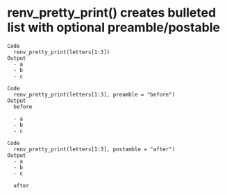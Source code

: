 # renv_pretty_print() creates bulleted list with optional preamble/postable

    Code
      renv_pretty_print(letters[1:3])
    Output
      - a
      - b
      - c
      
    Code
      renv_pretty_print(letters[1:3], preamble = "before")
    Output
      before
      
      - a
      - b
      - c
      
    Code
      renv_pretty_print(letters[1:3], postamble = "after")
    Output
      - a
      - b
      - c
      
      after
      


